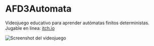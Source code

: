 # AFD3Automata
Videojuego educativo para aprender autómatas finitos deterministas.
Jugable en linea: [itch.io](https://komparker.itch.io/afd-automata)

![Screenshot del videojuego](https://img.itch.zone/aW1hZ2UvMjY3NDEwMC8xNTk1MDIxOS5qcGc=/original/gTilBH.jpg)

